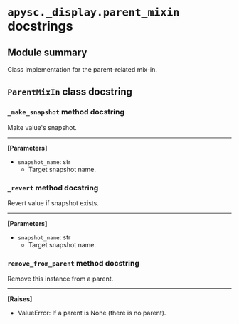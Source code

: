# `apysc._display.parent_mixin` docstrings

## Module summary

Class implementation for the parent-related mix-in.

## `ParentMixIn` class docstring

### `_make_snapshot` method docstring

Make value's snapshot.<hr>

**[Parameters]**

- `snapshot_name`: str
  - Target snapshot name.

### `_revert` method docstring

Revert value if snapshot exists.<hr>

**[Parameters]**

- `snapshot_name`: str
  - Target snapshot name.

### `remove_from_parent` method docstring

Remove this instance from a parent.<hr>

**[Raises]**

- ValueError: If a parent is None (there is no parent).